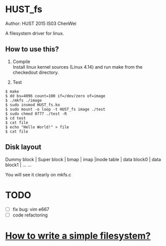 # HUST_fs
Author: HUST 2015 IS03 ChenWei

A filesystem driver for linux.


## How to use this?
1. Compile  
Install linux kernel sources (Linux 4.14) and run make from the checkedout directory.

2. Test  
````shell
$ make
$ dd bs=4096 count=100 if=/dev/zero of=image
$ ./mkfs ./image
$ sudo insmod HUST_fs.ko
$ sudo mount -o loop -t HUST_fs image ./test
$ sudo chmod 0777 ./test -R
$ cd test
$ cat file
$ echo "Hello World!" > file
$ cat file
````
## Disk layout

Dummy block | Super block | bmap | imap |inode table | data block0 | data block1 | ... ...  

You will see it clearly on mkfs.c

# TODO
- [ ] fix bug: vim e667  
- [ ] code refactoring

# [How to write a simple filesystem?](https://zhangshurong.github.io/)   
